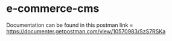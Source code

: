 # e-commerce-cms

Documentation can be found in this postman link = https://documenter.getpostman.com/view/10570983/SzS7RSKa